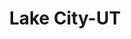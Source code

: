 ---
title: Lake City-UT
slug: lake-city-ut
f_state:
- cms/state/utah.md
f_locations:
- cms/payday-loan/1st-choice-money-center-73.md
- cms/payday-loan/1st-choice-money-center-74.md
- cms/payday-loan/1st-choice-money-center-75.md
- cms/payday-loan/1st-choice-money-center-76.md
- cms/payday-loan/1st-choice-money-center-77.md
- cms/payday-loan/1st-choice-money-center-79.md
- cms/payday-loan/a-quick-title-loans-622.md
- cms/payday-loan/access-2-cash-834.md
- cms/payday-loan/access-2-cash-835.md
- cms/payday-loan/access-2-cash-836.md
- cms/payday-loan/advanced-financial-systems-3523.md
- cms/payday-loan/all-types-check-cashing-3782.md
- cms/payday-loan/bonneville-collections-5385.md
- cms/payday-loan/buckeye-checksmart-5537.md
- cms/payday-loan/buckeye-checksmart-5538.md
- cms/payday-loan/cash-advance-6494.md
- cms/payday-loan/cash-advance-6495.md
- cms/payday-loan/cash-advance-6496.md
- cms/payday-loan/cash-advance-6497.md
- cms/payday-loan/cash-asap-6721.md
- cms/payday-loan/cash-asap-6722.md
- cms/payday-loan/cash-store-8685.md
- cms/payday-loan/cash-store-8686.md
- cms/payday-loan/cash-store-8687.md
- cms/payday-loan/check-go-10125.md
- cms/payday-loan/check-city-11105.md
- cms/payday-loan/check-city-11108.md
- cms/payday-loan/check-city-11109.md
- cms/payday-loan/check-city-11110.md
- cms/payday-loan/check-city-11111.md
- cms/payday-loan/check-city-11112.md
- cms/payday-loan/check-city-11113.md
- cms/payday-loan/check-city-11114.md
- cms/payday-loan/check-city-11115.md
- cms/payday-loan/check-city-11116.md
- cms/payday-loan/check-city---taylorsville-11128.md
- cms/payday-loan/check-city---west-valley-11129.md
- cms/payday-loan/check-express-11344.md
- cms/payday-loan/check-express-11345.md
- cms/payday-loan/check-into-cash-12897.md
- cms/payday-loan/check-into-cash-12898.md
- cms/payday-loan/check-into-cash-12899.md
- cms/payday-loan/check-into-cash-12900.md
- cms/payday-loan/check-line-13766.md
- cms/payday-loan/check-loan-13768.md
- cms/payday-loan/check-loan-13769.md
- cms/payday-loan/check-max-13886.md
- cms/payday-loan/check-max-13887.md
- cms/payday-loan/check-point-check-service-inc-13989.md
- cms/payday-loan/checkfast-inc-14244.md
- cms/payday-loan/checkmate-14334.md
- cms/payday-loan/checkmate-14335.md
- cms/payday-loan/checkmate-14336.md
- cms/payday-loan/checksmart-14859.md
- cms/payday-loan/chek-line-14894.md
- cms/payday-loan/chek-line-14895.md
- cms/payday-loan/chek-line-14896.md
- cms/payday-loan/chek-line-14897.md
- cms/payday-loan/chek-line-14898.md
- cms/payday-loan/chek-line-14899.md
- cms/payday-loan/commission-express-15208.md
- cms/payday-loan/commission-express-15209.md
- cms/payday-loan/easy-money-16588.md
- cms/payday-loan/easy-money-16590.md
- cms/payday-loan/easy-money-16591.md
- cms/payday-loan/easy-money-16592.md
- cms/payday-loan/money-4-you-21130.md
- cms/payday-loan/money-4-you-mr-money-payday-lo-21134.md
- cms/payday-loan/money-mart-21549.md
- cms/payday-loan/money-mart-21550.md
- cms/payday-loan/money-mart-21551.md
- cms/payday-loan/money-place-21690.md
- cms/payday-loan/money-place-21691.md
- cms/payday-loan/money-place-21692.md
- cms/payday-loan/mr-money-22136.md
- cms/payday-loan/nationwide-budget-finance-22898.md
- cms/payday-loan/now-payment-recovery-systems-23128.md
- cms/payday-loan/now-recovery-23129.md
- cms/payday-loan/paymaster-check-protection-equipment-24180.md
- cms/payday-loan/progressive-finance-24654.md
- cms/payday-loan/qc-finance-24772.md
- cms/payday-loan/quick-loan-25303.md
- cms/payday-loan/quick-loan-25304.md
- cms/payday-loan/quick-loan-25305.md
- cms/payday-loan/quick-loan-25306.md
- cms/payday-loan/rainbow-check-cashing-25672.md
- cms/payday-loan/rainbow-check-cashing-25673.md
- cms/payday-loan/usa-cash-services-28388.md
updated-on: '2024-05-30T13:41:28.615Z'
created-on: '2024-05-30T13:41:28.615Z'
published-on: '2024-05-30T13:54:32.469Z'
f_city: Lake City
layout: '[city].html'
tags: city
---